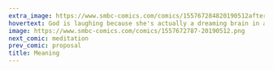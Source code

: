 ```yaml
---
extra_image: https://www.smbc-comics.com/comics/155767284820190512after.png
hovertext: God is laughing because she's actually a dreaming brain in a tank of nutrient fluid.
image: https://www.smbc-comics.com/comics/1557672787-20190512.png
next_comic: meditation
prev_comic: proposal
title: Meaning
---
```


